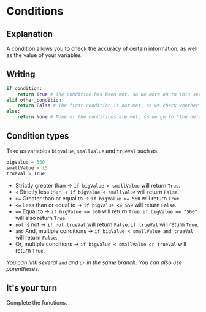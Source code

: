 # Conditions

## Explanation

A condition allows you to check the accuracy of certain information, as well as the value of your variables.

## Writing

```python
if condition:
    return True # The condition has been met, so we move on to this section
elif other_condition:
    return False # The first condition is not met, so we check whether the second condition is met. If it is, we move on to this section.
else:
    return None # None of the conditions are met, so we go to "the default branch".
```

## Condition types

Take as variables `bigValue`, `smallValue` and `trueVal` such as:  
```python
bigValue = 560
smallValue = 15
trueVal = True
```

- Strictly greater than -> `if bigValue > smallValue` will return `True`.
- `<` Strictly less than -> `if bigValue < smallValue` will return `False`.
- `>=` Greater than or equal to -> `if bigValue >= 560` will return `True`.
- `<=` Less than or equal to -> `if bigValue <= 559` will return `False`.
- `==` Equal to -> `if bigValue == 560` will return `True`. `if bigValue == "560"` will also return `True`.
- `not` Is not -> `if not trueVal` will return `False`. `if trueVal` will return `True`.
- `and` And, multiple conditions -> `if bigValue < smallValue and trueVal` will return `False`.
- Or, multiple conditions -> `if bigValue < smallValue or trueVal` will return `True`.

_You can link several `and` and `or` in the same branch. You can also use parentheses._

## It's your turn

Complete the functions.